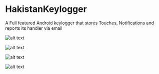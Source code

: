 # HakistanKeylogger
A Full featured Android keylogger that stores Touches, Notifications and reports its handler via email



![alt text](https://github.com/hakistan/HakistanKeylogger/raw/master/milaaa.PNG)


![alt text](https://github.com/hakistan/HakistanKeylogger/raw/master/SYSInfo.PNG)



![alt text](https://github.com/hakistan/HakistanKeylogger/raw/master/InstallledApps.PNG)



![alt text](https://github.com/hakistan/HakistanKeylogger/raw/master/installed___________.PNG)
